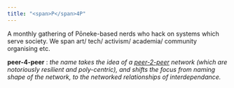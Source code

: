 ```yaml
---
title: "<span>P</span>4P"
---
```


A monthly gathering of Pōneke-based nerds who hack on systems which serve
society. We span art/ tech/ activism/ academia/ community organising etc.

**peer-4-peer** : _the name takes the idea of a
[peer-2-peer](https://en.wikipedia.org/wiki/Peer-to-peer) network (which are
notoriously resilient and poly-centric), and shifts the focus from naming shape
of the
network, to the networked relationships of interdependance._

<style>
h1 {
  font-size: 8vh;
  margin: 1rem 0 1rem -0.5vh;
}
</style>

